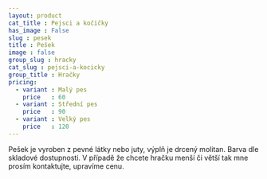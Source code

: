 ```yaml
---
layout: product
cat_title : Pejsci a kočičky
has_image : False
slug : pesek
title : Pešek
image : false
group_slug : hracky
cat_slug : pejsci-a-kocicky
group_title : Hračky
pricing:
  - variant : Malý pes
    price   : 60
  - variant : Střední pes
    price   : 90
  - variant : Velký pes
    price   : 120
---
```


Pešek je vyroben z pevné látky nebo juty, výplň je drcený molitan. Barva dle skladové dostupnosti.  V případě že chcete hračku menší či větší tak mne prosím kontaktujte, upravíme cenu.

